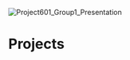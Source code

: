 


![Project601_Group1_Presentation](https://user-images.githubusercontent.com/83403476/116542246-711c5e00-a8ba-11eb-9a2c-50f778fdc249.jpg)
# Projects
